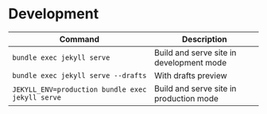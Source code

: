 # Development

| Command | Description |
|---|---|
| `bundle exec jekyll serve` | Build and serve site in development mode |
| `bundle exec jekyll serve --drafts` | With drafts preview |
| `JEKYLL_ENV=production bundle exec jekyll serve` | Build and serve site in production mode |